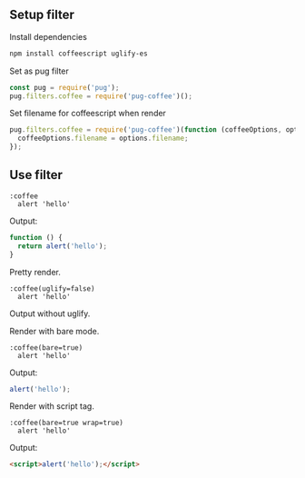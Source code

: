 ## Setup filter

Install dependencies

```sh
npm install coffeescript uglify-es
```

Set as pug filter

```javascript
const pug = require('pug');
pug.filters.coffee = require('pug-coffee')();
```

Set filename for coffeescript when render

```javascript
pug.filters.coffee = require('pug-coffee')(function (coffeeOptions, options) {
  coffeeOptions.filename = options.filename;
});
```

## Use filter

```pug
:coffee
  alert 'hello'
```

Output:

```javascript
function () {
  return alert('hello');
}
```

Pretty render.

```pug
:coffee(uglify=false)
  alert 'hello'
```

Output without uglify.

Render with bare mode.

```pug
:coffee(bare=true)
  alert 'hello'
```

Output:

```javascript
alert('hello');
```

Render with script tag.

```pug
:coffee(bare=true wrap=true)
  alert 'hello'
```

Output:

```html
<script>alert('hello');</script>
```
